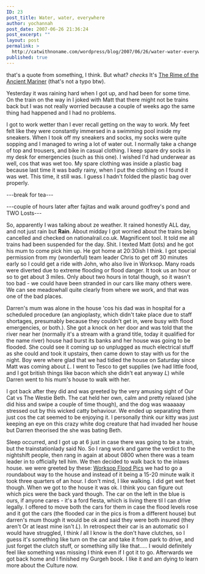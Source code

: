 ```yaml
---
ID: 23
post_title: Water, water, everywhere
author: yochannah
post_date: 2007-06-26 21:36:24
post_excerpt: ""
layout: post
permalink: >
  http://catwithnoname.com/wordpress/blog/2007/06/26/water-water-everywhere/
published: true
---
```

that's a quote from something, I think. But what? *checks* It's <a href="http://etext.virginia.edu/stc/Coleridge/poems/Rime_Ancient_Mariner.html">The Rime of the Ancient Mariner</a> (that's not a typo btw).

Yesterday it was raining hard when I got up, and had been for some time. On the train on the way in I joked with Matt that there might not be trains back but I was not really worried because a couple of weeks ago the same thing had happened and I had no problems.

I got to work wetter than I ever recall getting on the way to work. My feet felt like they were constantly immersed in a swimming pool inside my sneakers. When I took off my sneakers and socks, my socks were quite sopping and I managed to wring a lot of water out.  I normally take a change of top and trousers, and bike in casual clothing. I keep spare dry socks in my desk for emergencies (such as this one). I wished I'd had underwear as well, cos that was wet too. My spare clothing was inside a plastic bag because last time it was badly rainy, when I put the clothing on I found it was wet. This time, it still was. I guess I hadn't folded the plastic bag over properly.

---break for tea---

---couple of hours later after fajitas and walk around godfrey's pond and TWO Losts---

So, apparently I was talking about ze weather. It rained honestly ALL day, and not just rain but <strong>Rain</strong>. About midday I got worried about the trains being cancelled and checked on nationalrail.co.uk. Magnificent tool. It told me all trains had been suspended for the day. Shit. I texted Matt (lots) and he got his mum to come pick him up. He got home at 20:30ish I think. I got special permission from my (wonderful) team leader Chris to get off 30 minutes early so I could get a ride with John, who also live in Worksop. Many roads were diverted due to extreme flooding or flood danger. It took us an hour or so to get about 3 miles. Only about two hours in total though, so it wasn't too bad - we could have been stranded in our cars like many others were. We can see meadowhall quite clearly from where we work, and that was one of the bad places.

Darren's mum was alone in the house 'cos his dad was in hospital for a scheduled procedure (an angioplasty, which didn't take place due to staff shortages, presumably because they couldn't get in, were busy with flood emergencies, or both.). She got a knock on her door and was told that the river near her (normally it's a stream with a grand title, today it qualified for the name river) house had burst its banks and her house was going to be flooded. She could see it coming up so unplugged as much electrical stuff as she could and took it upstairs, then came down to stay with us for the night. Boy were where glad that we had tidied the house on Saturday since Matt was coming about *L*. I went to Tesco to get supplies (we had little food, and I got british things like bacon which she didn't eat anyway *L*) while Darren went to his mum's house to walk with her.

I got back after they did and was greeted by the very amusing sight of  Our Cat vs The Westie Beth. The cat held her own, calm and pretty relaxed (she did hiss and swipe a couple of time though), and the dog was waaaaay stressed out by this wicked catty behaviour. We ended up separating them just cos the cat seemed to be enjoying it. I personally think our kitty was just keeping an eye on this crazy white dog creature that had invaded her house but Darren theorised the she was bating Beth.

Sleep occurred, and I got up at 6 just in case there was going to be a train, but the trainstationlady said No. So I rang work and game the verdict to the nightshift people, then rang in again at about 0800 when there was a team leader in to officially tell him. We then decided to walk back to the inlaws house. we were greeted by these: <a href="http://www.catwithnoname.com/photos/flood">Worksop Flood Pics</a> we had to go a roundabout way to the house and instead of it being a 15-20 minute walk it took three quarters of an hour. I don't mind, I like walking. I did get wet feet though. When we got to the house it was ok. I think you can figure out which pics were the back yard though. The car on the left in the blue is ours, if anyone cares - it's a ford fiesta, which is living there til I can drive legally. I offered to move both the cars for them in case the flood levels rose and it got the cars (the flooded car in the pics is from a different house) but darren's mum though it would be ok and said they were both insured (they aren't Or at least mine isn't *L*). In retrospect their car is an automatic so I would have struggled, I think *l* all I know is the don't have clutches, so I guess it's something like turn on the car and take it from park to drive, and just forget the clutch stuff, or something silly like that..... I would definitely feel like something was missing I think even if I got it to go. 
Afterwards we got back home and I finished my Gurgeh book. I like it and am dying to learn more about the Culture now.
